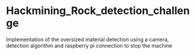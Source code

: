 # Hackmining_Rock_detection_challenge
Implementation of the oversized material detection using a camera, detection algorithm and raspberry pi connection to stop the machine
